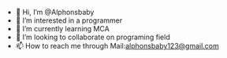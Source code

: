 - 👋 Hi, I’m @Alphonsbaby
- 👀 I’m interested in a programmer 
- 🌱 I’m currently learning MCA
- 💞️ I’m looking to collaborate on programing field
- 📫 How to reach me through Mail:alphonsbaby123@gmail.com

<!---
Alphonsbaby/Alphonsbaby is a ✨ special ✨ repository because its `README.md` (this file) appears on your GitHub profile.
You can click the Preview link to take a look at your changes.
--->
